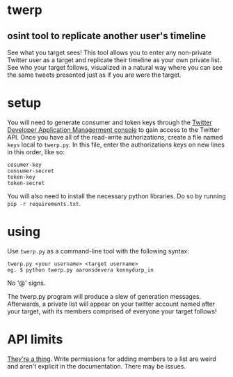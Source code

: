 # twerp
## osint tool to replicate another user's timeline

See what you target sees! This tool allows you to enter any non-private Twitter user as a target and replicate their timeline as your own private list. See who your target follows, visualized in a natural way where you can see the same tweets presented just as if you are were the target.

# setup
You will need to generate consumer and token keys through the [Twitter Developer Application Managerment console](https://apps.twitter.com) to gain access to the Twitter API. Once you have all of the read-write authorizations, create a file named `keys` local to `twerp.py`. In this file, enter the authorizations keys on new lines in this order, like so:

    cosumer-key
    consumer-secret
    token-key
    token-secret

You will also need to install the necessary python libraries. Do so by running `pip -r requirements.txt`.

# using
Use `twerp.py` as a command-line tool with the following syntax:

    twerp.py <your username> <target username>
    eg. $ python twerp.py aaronsdevera kennydurp_in

No '@' signs.

The twerp.py program will produce a slew of generation messages. Afterwards, a private list will appear on your twitter account named after your target, with its members comprised of everyone your target follows!

# API limits
[They're a thing](https://twittercommunity.com/t/cant-add-members-to-a-list-code-104/25824/5). Write permissions for adding members to a list are weird and aren't explicit in the documentation. There may be issues.